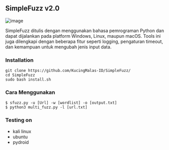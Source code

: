 ## SimpleFuzz v2.0

![image](https://user-images.githubusercontent.com/105418279/232236052-c1b1606e-2da7-4a80-8bd0-f44b2eb9bacf.png)

SimpleFuzz ditulis dengan menggunakan bahasa pemrograman Python dan dapat dijalankan pada platform Windows, Linux, maupun macOS. Tools ini juga dilengkapi dengan beberapa fitur seperti logging, pengaturan timeout, dan kemampuan untuk mengubah jenis input data.

### Installation
```
git clone https://github.com/KucingMalas-ID/SimpleFuzz/
cd SimpleFuzz
sudo bash install.sh
```

### Cara Menggunakan
```
$ sfuzz.py -u [Url] -w [wordlist] -o [output.txt]
$ python3 multi_fuzz.py -l [url.txt]
```
### Testing on 

* kali linux
* ubuntu
* pydroid


